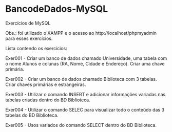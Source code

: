 # BancodeDados-MySQL

Exercícios de MySQL

Obs.: foi utilizado o XAMPP e o acesso ao http://localhost/phpmyadmin para esses exercícios.

Lista contendo os exercícios:

Exer001 - Criar um banco de dados chamado Universidade, uma tabela com o nome Alunos e colunas (RA, Nome, Cidade e Endereço).
Criar uma chave primária.

Exer002 - Criar um banco de dados chamado Biblioteca com 3 tabelas. Criar chaves primárias e estrangeiras.

Exer003 - Utilizar o comando INSERT e adicionar informações variadas nas tabelas criadas dentro do BD Biblioteca.

Exer004 - Utilizar o comando SELEC para visualizar todo o conteúdo das 3 tabelas do BD Biblioteca.

Exer005 - Usos variados do comando SELECT dentro do BD Biblioteca.
